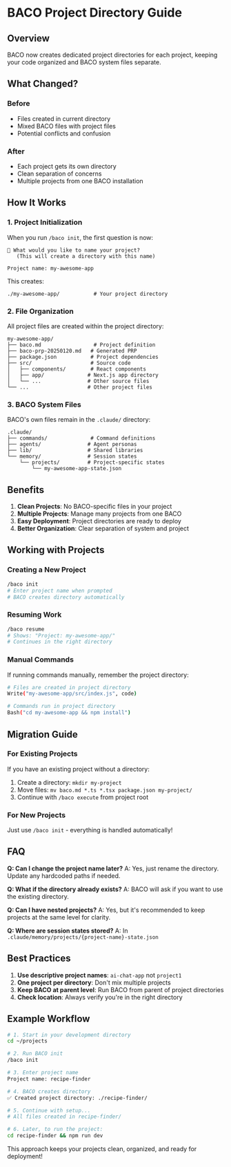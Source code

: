 # BACO Project Directory Guide

## Overview

BACO now creates dedicated project directories for each project, keeping your code organized and BACO system files separate.

## What Changed?

### Before
- Files created in current directory
- Mixed BACO files with project files
- Potential conflicts and confusion

### After  
- Each project gets its own directory
- Clean separation of concerns
- Multiple projects from one BACO installation

## How It Works

### 1. Project Initialization

When you run `/baco init`, the first question is now:

```
📁 What would you like to name your project?
   (This will create a directory with this name)
   
Project name: my-awesome-app
```

This creates:
```
./my-awesome-app/           # Your project directory
```

### 2. File Organization

All project files are created within the project directory:

```
my-awesome-app/
├── baco.md                 # Project definition
├── baco-prp-20250120.md   # Generated PRP
├── package.json           # Project dependencies
├── src/                   # Source code
│   ├── components/        # React components
│   ├── app/              # Next.js app directory
│   └── ...               # Other source files
└── ...                   # Other project files
```

### 3. BACO System Files

BACO's own files remain in the `.claude/` directory:

```
.claude/
├── commands/              # Command definitions
├── agents/               # Agent personas
├── lib/                  # Shared libraries
└── memory/               # Session states
    └── projects/         # Project-specific states
        └── my-awesome-app-state.json
```

## Benefits

1. **Clean Projects**: No BACO-specific files in your project
2. **Multiple Projects**: Manage many projects from one BACO
3. **Easy Deployment**: Project directories are ready to deploy
4. **Better Organization**: Clear separation of system and project

## Working with Projects

### Creating a New Project
```bash
/baco init
# Enter project name when prompted
# BACO creates directory automatically
```

### Resuming Work
```bash
/baco resume
# Shows: "Project: my-awesome-app/"
# Continues in the right directory
```

### Manual Commands
If running commands manually, remember the project directory:
```bash
# Files are created in project directory
Write("my-awesome-app/src/index.js", code)

# Commands run in project directory  
Bash("cd my-awesome-app && npm install")
```

## Migration Guide

### For Existing Projects
If you have an existing project without a directory:
1. Create a directory: `mkdir my-project`
2. Move files: `mv baco.md *.ts *.tsx package.json my-project/`
3. Continue with `/baco execute` from project root

### For New Projects
Just use `/baco init` - everything is handled automatically!

## FAQ

**Q: Can I change the project name later?**
A: Yes, just rename the directory. Update any hardcoded paths if needed.

**Q: What if the directory already exists?**
A: BACO will ask if you want to use the existing directory.

**Q: Can I have nested projects?**
A: Yes, but it's recommended to keep projects at the same level for clarity.

**Q: Where are session states stored?**
A: In `.claude/memory/projects/{project-name}-state.json`

## Best Practices

1. **Use descriptive project names**: `ai-chat-app` not `project1`
2. **One project per directory**: Don't mix multiple projects
3. **Keep BACO at parent level**: Run BACO from parent of project directories
4. **Check location**: Always verify you're in the right directory

## Example Workflow

```bash
# 1. Start in your development directory
cd ~/projects

# 2. Run BACO init
/baco init

# 3. Enter project name
Project name: recipe-finder

# 4. BACO creates directory
✅ Created project directory: ./recipe-finder/

# 5. Continue with setup...
# All files created in recipe-finder/

# 6. Later, to run the project:
cd recipe-finder && npm run dev
```

This approach keeps your projects clean, organized, and ready for deployment!